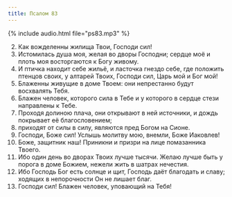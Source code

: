 ```yaml
---
title: Псалом 83
---
```

{% include audio.html file="ps83.mp3" %}

2. Как вожделенны жилища Твои, Господи сил!
3. Истомилась душа моя, желая во дворы Господни; сердце моё и плоть моя восторгаются к Богу живому.
4. И птичка находит себе жильё, и ласточка гнездо себе, где положить птенцов своих, у алтарей Твоих, Господи сил, Царь мой и Бог мой!
5. Блаженны живущие в доме Твоем: они непрестанно будут восхвалять Тебя.
6. Блажен человек, которого сила в Тебе и у которого в сердце стези направлены к Тебе.
7. Проходя долиною плача, они открывают в ней источники, и дождь покрывает её благословением;
8. приходят от силы в силу, являются пред Богом на Сионе.
9. Господи, Боже сил! Услышь молитву мою, внемли, Боже Иаковлев!
10. Боже, защитник наш! Приникни и призри на лице помазанника Твоего.
11. Ибо один день во дворах Твоих лучше тысячи. Желаю лучше быть у порога в доме Божием, нежели жить в шатрах нечестия.
12. Ибо Господь Бог есть солнце и щит, Господь даёт благодать и славу; ходящих в непорочности Он не лишает благ.
13. Господи сил! Блажен человек, уповающий на Тебя!
